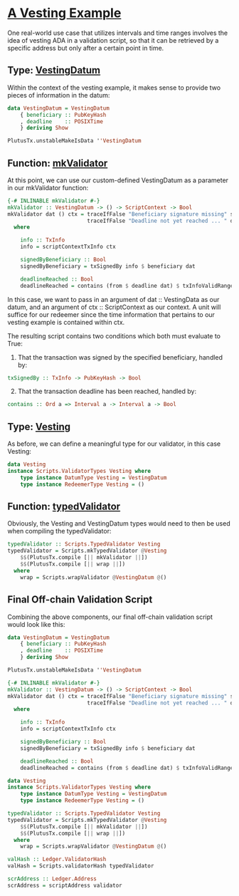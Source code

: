 # [A Vesting Example](https://youtu.be/6_rfCCY9_gY?t=1350)

One real-world use case that utilizes intervals and time ranges involves the idea of vesting ADA in a validation script, so that it can be retrieved by a specific address but only after a certain point in time.

## Type: [VestingDatum](https://youtu.be/6_rfCCY9_gY?t=1430)

Within the context of the vesting example, it makes sense to provide two pieces of information in the datum:

```haskell
data VestingDatum = VestingDatum
    { beneficiary :: PubKeyHash
    , deadline    :: POSIXTime
    } deriving Show

PlutusTx.unstableMakeIsData ''VestingDatum
```

## Function: [mkValidator](https://youtu.be/6_rfCCY9_gY?t=1490)

At this point, we can use our custom-defined VestingDatum as a parameter in our mkValidator function:

```haskell
{-# INLINABLE mkValidator #-}
mkValidator :: VestingDatum -> () -> ScriptContext -> Bool
mkValidator dat () ctx = traceIfFalse "Beneficiary signature missing" signedByBeneficiary &&
                         traceIfFalse "Deadline not yet reached ... " deadlineReached
  where

    info :: TxInfo
    info = scriptContextTxInfo ctx

    signedByBeneficiary :: Bool
    signedByBeneficiary = txSignedBy info $ beneficiary dat

    deadlineReached :: Bool
    deadlineReached = contains (from $ deadline dat) $ txInfoValidRange info
```

In this case, we want to pass in an argument of dat :: VestingData as our datum, and an argument of ctx :: ScriptContext as our context. A unit will suffice for our redeemer since the time information that pertains to our vesting example is contained within ctx.

The resulting script contains two conditions which both must evaluate to True:

1. That the transaction was signed by the specified beneficiary, handled by:

```haskell
txSignedBy :: TxInfo -> PubKeyHash -> Bool
```

2. That the transaction deadline has been reached, handled by:

```haskell
contains :: Ord a => Interval a -> Interval a -> Bool
```

## Type: [Vesting](https://youtu.be/6_rfCCY9_gY?t=1866)

As before, we can define a meaningful type for our validator, in this case Vesting:

```haskell
data Vesting
instance Scripts.ValidatorTypes Vesting where
    type instance DatumType Vesting = VestingDatum
    type instance RedeemerType Vesting = ()
```

## Function: [typedValidator](https://youtu.be/6_rfCCY9_gY?t=1896)

Obviously, the Vesting and VestingDatum types would need to then be used when compiling the typedValidator:

```haskell
typedValidator :: Scripts.TypedValidator Vesting
typedValidator = Scripts.mkTypedValidator @Vesting
    $$(PlutusTx.compile [|| mkValidator ||])
    $$(PlutusTx.compile [|| wrap ||])
  where
    wrap = Scripts.wrapValidator @VestingDatum @()
```

## Final Off-chain Validation Script

Combining the above components, our final off-chain validation script would look like this:

```haskell
data VestingDatum = VestingDatum
    { beneficiary :: PubKeyHash
    , deadline    :: POSIXTime
    } deriving Show

PlutusTx.unstableMakeIsData ''VestingDatum

{-# INLINABLE mkValidator #-}
mkValidator :: VestingDatum -> () -> ScriptContext -> Bool
mkValidator dat () ctx = traceIfFalse "Beneficiary signature missing" signedByBeneficiary &&
                         traceIfFalse "Deadline not yet reached ... " deadlineReached
  where

    info :: TxInfo
    info = scriptContextTxInfo ctx

    signedByBeneficiary :: Bool
    signedByBeneficiary = txSignedBy info $ beneficiary dat

    deadlineReached :: Bool
    deadlineReached = contains (from $ deadline dat) $ txInfoValidRange info

data Vesting
instance Scripts.ValidatorTypes Vesting where
    type instance DatumType Vesting = VestingDatum
    type instance RedeemerType Vesting = ()

typedValidator :: Scripts.TypedValidator Vesting
typedValidator = Scripts.mkTypedValidator @Vesting
    $$(PlutusTx.compile [|| mkValidator ||])
    $$(PlutusTx.compile [|| wrap ||])
  where
    wrap = Scripts.wrapValidator @VestingDatum @()

valHash :: Ledger.ValidatorHash
valHash = Scripts.validatorHash typedValidator

scrAddress :: Ledger.Address
scrAddress = scriptAddress validator
```
